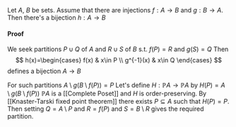 Let $A$, $B$ be sets. 
Assume that there are injections $f:A\to B$ and $g:B\to A$. 
Then there's a bijection $h:A\to B$

#### Proof
We seek partitions $P\cup Q$ of $A$ and $R\cup S$ of $B$ 
s.t. $f(P)=R$ and $g(S)=Q$
Then
$$
h(x)=\begin{cases}
f(x) & x\in P \\
g^{-1}(x) & x\in Q
\end{cases}
$$
defines a bijection $A\to B$

For such partitions $A\setminus g(B\setminus f(P))=P$
Let's define $H:\mathbb{P}A\to \mathbb{P}A$ by $H(P)=A\setminus g(B\setminus f(P))$
$\mathbb{P}A$ is a [[Complete Poset]] and $H$ is order-preserving. 
By [[Knaster-Tarski fixed point theorem]] 
there exists $P\subseteq A$ such that $H(P)=P$.
Then setting $Q=A\setminus P$ and $R=f(P)$ and $S=B\setminus R$ 
gives the required partition.
